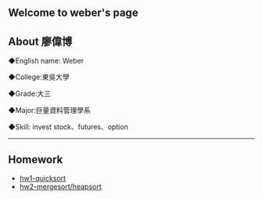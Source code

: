 Welcome to weber's page
------------------
About 廖偉博
------------------

◆English name: Weber

◆College:東吳大學

◆Grade:大三

◆Major:巨量資料管理學系

◆Skill: invest stock、futures、option

------------------
## Homework

- [hw1-quicksort](https://github.com/weberliao/Data-structure-and-Algorithm/tree/master/Quicksort)
- [hw2-mergesort/heapsort](https://github.com/weberliao/Data-structure-and-Algorithm/tree/master/HW2)





